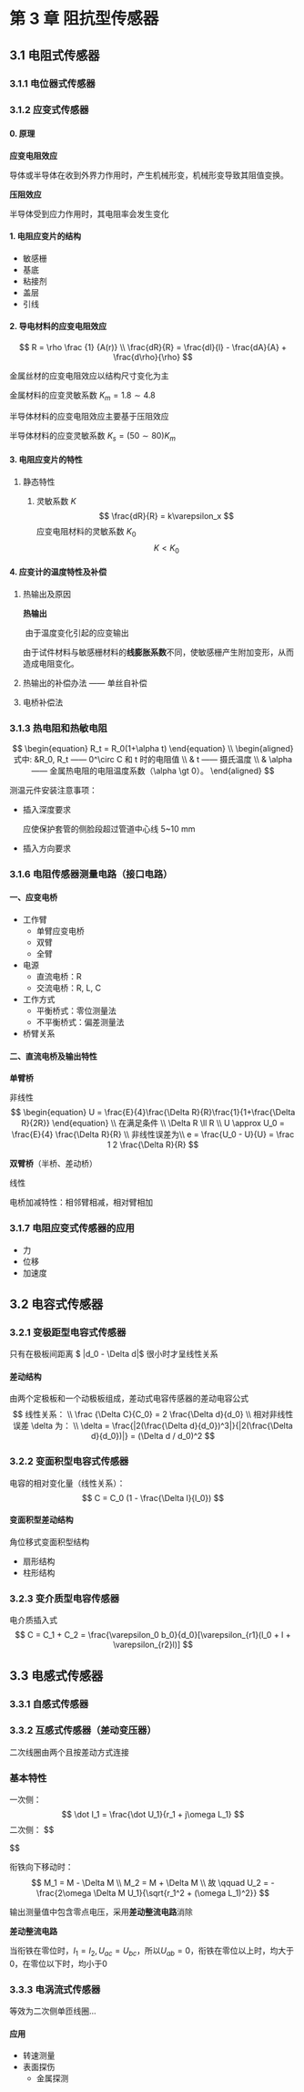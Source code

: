 # 第 3 章 阻抗型传感器

## 3.1 电阻式传感器

### 3.1.1 电位器式传感器

### 3.1.2 应变式传感器

#### 0. 原理

**应变电阻效应**

导体或半导体在收到外界力作用时，产生机械形变，机械形变导致其阻值变换。

**压阻效应**

半导体受到应力作用时，其电阻率会发生变化

#### 1. 电阻应变片的结构

- 敏感栅
- 基底
- 粘接剂
- 盖层
- 引线

#### 2. 导电材料的应变电阻效应

$$
R = \rho \frac {1} {A(r)} \\
\frac{dR}{R} = \frac{dl}{l} - \frac{dA}{A} + \frac{d\rho}{\rho}
$$

金属丝材的应变电阻效应以结构尺寸变化为主

金属材料的应变灵敏系数 $K_m = 1.8 \sim 4.8$

半导体材料的应变电阻效应主要基于压阻效应

半导体材料的应变灵敏系数 $K_s = (50 \sim 80) K_m$

#### 3. 电阻应变片的特性

1. 静态特性

   1. 灵敏系数 $K$
      $$
      \frac{dR}{R} = k\varepsilon_x
      $$
      应变电阻材料的灵敏系数 $K_0$
      $$
      K < K_0
      $$

#### 4. 应变计的温度特性及补偿

1. 热输出及原因

   **热输出**

   ​	由于温度变化引起的应变输出

   由于试件材料与敏感栅材料的**线膨胀系数**不同，使敏感栅产生附加变形，从而造成电阻变化。

2. 热输出的补偿办法 —— 单丝自补偿

3. 电桥补偿法

### 3.1.3 热电阻和热敏电阻

$$
\begin{equation}
R_t = R_0(1+\alpha t)
\end{equation} \\
\begin{aligned}
式中: &R_0, R_t —— 0^\circ C 和 t 时的电阻值 \\
& t —— 摄氏温度 \\
& \alpha —— 金属热电阻的电阻温度系数（\alpha \gt 0）。
\end{aligned}
$$

测温元件安装注意事项：

- 插入深度要求

  应使保护套管的侧脸段超过管道中心线 5~10 mm

- 插入方向要求

### 3.1.6 电阻传感器测量电路（接口电路）

#### 一、应变电桥

- 工作臂
  - 单臂应变电桥
  - 双臂
  - 全臂
- 电源
  - 直流电桥：R
  - 交流电桥：R, L, C
- 工作方式
  - 平衡桥式：零位测量法
  - 不平衡桥式：偏差测量法
- 桥臂关系

#### 二、直流电桥及输出特性

**单臂桥**

非线性
$$
\begin{equation}
U = \frac{E}{4}\frac{\Delta R}{R}\frac{1}{1+\frac{\Delta R}{2R}}
\end{equation} \\
在满足条件 \\
\Delta R \ll R \\
U \approx U_0 = \frac{E}{4} \frac{\Delta R}{R} \\
非线性误差为\\
e = \frac{U_0 - U}{U} = \frac 1 2 \frac{\Delta R}{R}
$$


**双臂桥**（半桥、差动桥）

线性

电桥加减特性：相邻臂相减，相对臂相加

### 3.1.7 电阻应变式传感器的应用

- 力
- 位移
- 加速度

 

## 3.2 电容式传感器

### 3.2.1 变极距型电容式传感器

只有在极板间距离 $ |d_0 - \Delta d|$ 很小时才呈线性关系

#### 差动结构

由两个定极板和一个动极板组成，差动式电容传感器的差动电容公式
$$
线性关系： \\
\frac {\Delta C}{C_0} = 2 \frac{\Delta d}{d_0} \\
相对非线性误差 \delta 为： \\
\delta = \frac{|2(\frac{\Delta d}{d_0})^3|}{|2(\frac{\Delta d}{d_0})|} = (\Delta d / d_0)^2
$$

### 3.2.2 变面积型电容式传感器

电容的相对变化量（线性关系）：
$$
C = C_0 (1 - \frac{\Delta l}{l_0})
$$

#### 变面积型差动结构

角位移式变面积型结构

- 扇形结构
- 柱形结构

### 3.2.3 变介质型电容传感器

电介质插入式
$$
C = C_1 + C_2 = \frac{\varepsilon_0 b_0}{d_0}[\varepsilon_{r1}(l_0 + l + \varepsilon_{r2}l)]
$$

## 3.3 电感式传感器

### 3.3.1 自感式传感器

### 3.3.2 互感式传感器（差动变压器）

二次线圈由两个且按差动方式连接

### 基本特性

一次侧：
$$
\dot I_1 = \frac{\dot U_1}{r_1 + j\omega L_1}
$$
二次侧：
$$

$$


衔铁向下移动时：
$$
M_1 = M - \Delta M \\
M_2 = M + \Delta M \\
故 \qquad U_2 = - \frac{2\omega \Delta M U_1}{\sqrt{r_1^2 + (\omega L_1)^2}}
$$


输出测量值中包含零点电压，采用**差动整流电路**消除

**差动整流电路**

当衔铁在零位时，$I_1 = I_2, U_{ac} = U_{bc}$，所以$U_{ab} = 0$，衔铁在零位以上时，均大于0，在零位以下时，均小于0

### 3.3.3 电涡流式传感器

等效为二次侧单匝线圈$\ldots$

#### 应用

- 转速测量
- 表面探伤
  - 金属探测
